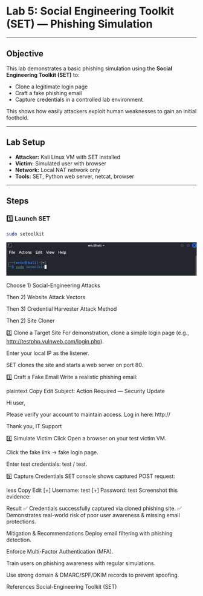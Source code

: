 # Lab 5: Social Engineering Toolkit (SET) — Phishing Simulation

---

## Objective

This lab demonstrates a basic phishing simulation using the **Social Engineering Toolkit (SET)** to:
- Clone a legitimate login page
- Craft a fake phishing email
- Capture credentials in a controlled lab environment

This shows how easily attackers exploit human weaknesses to gain an initial foothold.

---

## Lab Setup

- **Attacker:** Kali Linux VM with SET installed
- **Victim:** Simulated user with browser
- **Network:** Local NAT network only
- **Tools:** SET, Python web server, netcat, browser

---

## Steps

### 1️⃣ Launch SET

```bash
sudo setoolkit
```

![setoolkit](screenshots/setoolkit/sudo_setoolkit.png)

Choose 1) Social-Engineering Attacks

Then 2) Website Attack Vectors

Then 3) Credential Harvester Attack Method

Then 2) Site Cloner

2️⃣ Clone a Target Site
For demonstration, clone a simple login page (e.g., http://testphp.vulnweb.com/login.php).

Enter your local IP as the listener.

SET clones the site and starts a web server on port 80.

3️⃣ Craft a Fake Email
Write a realistic phishing email:

plaintext
Copy
Edit
Subject: Action Required — Security Update

Hi user,

Please verify your account to maintain access. Log in here:
http://<attacker-ip>

Thank you,
IT Support



4️⃣ Simulate Victim Click
Open a browser on your test victim VM.

Click the fake link → fake login page.

Enter test credentials: test / test.

5️⃣ Capture Credentials
SET console shows captured POST request:

less
Copy
Edit
[+] Username: test
[+] Password: test
Screenshot this evidence:

Result
✅ Credentials successfully captured via cloned phishing site.
✅ Demonstrates real-world risk of poor user awareness & missing email protections.

Mitigation & Recommendations
Deploy email filtering with phishing detection.

Enforce Multi-Factor Authentication (MFA).

Train users on phishing awareness with regular simulations.

Use strong domain & DMARC/SPF/DKIM records to prevent spoofing.

References
Social-Engineering Toolkit (SET)

